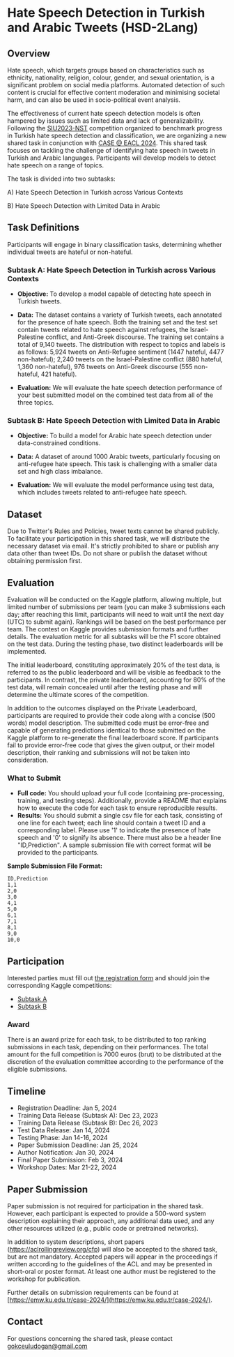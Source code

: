 # Hate Speech Detection in Turkish and Arabic Tweets (HSD-2Lang)
## Overview

Hate speech, which targets groups based on characteristics such as ethnicity, nationality, religion, colour, gender, and sexual orientation, is a significant problem on social media platforms. Automated detection of such content is crucial for effective content moderation and minimising societal harm, and can also be used in socio-political event analysis. 

The effectiveness of current hate speech detection models is often hampered by issues such as limited data and lack of generalizability. Following the [SIU2023-NST](https://myweb.sabanciuniv.edu/berrin/siu2023-nst/) competition organized to benchmark progress in Turkish hate speech detection and classification, we are organizing a new shared task in conjunction with [CASE @ EACL 2024](https://emw.ku.edu.tr/case-2024/). This shared task focuses on tackling the challenge of identifying hate speech in tweets in Turkish and Arabic languages. Participants will develop models to detect hate speech on a range of topics.

The task is divided into two subtasks:

A) Hate Speech Detection in Turkish across Various Contexts

B) Hate Speech Detection with Limited Data in Arabic

## Task Definitions
Participants will engage in binary classification tasks, determining whether individual tweets are hateful or non-hateful.
### Subtask A: Hate Speech Detection in Turkish across Various Contexts

- **Objective:** To develop a model capable of detecting hate speech in Turkish tweets.

- **Data:** The dataset contains a variety of Turkish tweets, each annotated for the presence of hate speech. Both the training set and the test set contain tweets related to hate speech against refugees, the Israel-Palestine conflict, and Anti-Greek discourse. The training set contains a total of 9,140 tweets. The distribution with respect to topics and labels is as follows: 5,924 tweets on Anti-Refugee sentiment (1447 hateful, 4477 non-hateful); 2,240 tweets on the Israel-Palestine conflict (880 hateful, 1,360 non-hateful), 976 tweets on Anti-Greek discourse (555 non-hateful, 421 hateful). 

- **Evaluation:** We will evaluate the hate speech detection performance of your best submitted model on the combined test data from all of the three topics. 

### Subtask B: Hate Speech Detection with Limited Data in Arabic

- **Objective:** To build a model for Arabic hate speech detection under data-constrained conditions.

- **Data:** A dataset of around 1000 Arabic tweets, particularly focusing on anti-refugee hate speech. This task is challenging with a smaller data set and high class imbalance.

- **Evaluation:** We will evaluate the model performance using test data, which includes tweets related to anti-refugee hate speech. 

## Dataset

Due to Twitter's Rules and Policies, tweet texts  cannot be shared publicly. To facilitate your participation in this shared task, we will distribute the necessary dataset via email. It's strictly prohibited to share or publish any data other than tweet IDs. Do not share or publish the dataset without obtaining permission first.

## Evaluation
Evaluation will be conducted on the Kaggle platform, allowing multiple, but limited number of submissions per team (you can make 3 submissions each day; after reaching this limit, participants will need to wait until the next day (UTC) to submit again). Rankings will be based on the best performance per team. The contest on Kaggle provides submission formats and further details. The evaluation metric for all subtasks will be the F1 score obtained on the test data. During the testing phase, two distinct leaderboards will be implemented. 

The initial leaderboard, constituting approximately 20% of the test data, is referred to as the public leaderboard and will be visible as feedback to the participants. In contrast, the private leaderboard, accounting for 80% of the test data, will remain concealed until after the testing phase and will determine the ultimate scores of the competition. 

In addition to the outcomes displayed on the Private Leaderboard, participants are required to provide their code along with a concise (500 words) model description. The submitted code must be error-free and capable of generating predictions identical to those submitted on the Kaggle platform to re-generate the final leaderboard score. If participants fail to provide error-free code that gives the given output, or their model description, their ranking and submissions will not be taken into consideration.

###  What to Submit
- **Full code:** You should upload your full code (containing pre-processing, training, and testing steps). Additionally, provide a README that explains how to execute the code for each task to ensure reproducible results.
- **Results:** You should submit a single csv file for each task, consisting of one line for each tweet; each line should contain a tweet ID and a corresponding label. Please use '1' to indicate the presence of hate speech and '0' to signify its absence. There must also be a header line "ID,Prediction". A sample submission file with correct format will be provided to the participants.
  
**Sample Submission File Format:**  
```
ID,Prediction
1,1
2,0
3,0
4,1
5,0
6,1
7,1
8,1
9,0
10,0
```

## Participation
Interested parties must fill out [the registration form](https://forms.gle/47eqrCuqMCe4KmxA7) and should join the corresponding Kaggle competitions:
- [Subtask A](https://www.kaggle.com/t/751541fe1dc943eaa415f7368fee6137)
- [Subtask B](https://www.kaggle.com/t/da35bee8c509493bb6239ef188db9ec7)

### Award
There is an award prize for each task, to be distributed to top ranking submissions in each task, depending on their performances. The total amount for the full competition is 7000 euros (brut) to be distributed at the discretion of the evaluation committee according to the performance of the eligible submissions. 

## Timeline

* Registration Deadline: Jan 5, 2024
* Training Data Release (Subtask A): Dec 23, 2023
* Training Data Release (Subtask B): Dec 26, 2023
* Test Data Release: Jan 14, 2024
* Testing Phase: Jan 14-16, 2024
* Paper Submission Deadline: Jan 25, 2024
* Author Notification: Jan 30, 2024
* Final Paper Submission: Feb 3, 2024
* Workshop Dates: Mar 21-22, 2024

## Paper Submission
Paper submission is not required for participation in the shared task. However, each participant is expected to provide a 500-word system description explaining their approach, any additional data used, and any other resources utilized (e.g., public code or pretrained networks).

In addition to system descriptions, short papers (https://aclrollingreview.org/cfp) will also be accepted to the shared task, but are not mandatory. Accepted papers will appear in the proceedings if written according to the guidelines of the ACL and may be presented in short-oral or poster format. At least one author must be registered to the workshop for publication.

Further details on submission requirements can be found at [https://emw.ku.edu.tr/case-2024/](https://emw.ku.edu.tr/case-2024/).

## Contact
For questions concerning the shared task, please contact gokceuludogan@gmail.com
